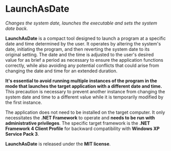 # LaunchAsDate
*Changes the system date, launches the executable and sets the system date
back.*

**LaunchAsDate** is a compact tool designed to launch a program at a specific
date and time determined by the user. It operates by altering the system's date,
initiating the program, and then reverting the system date to its original
setting. The date and the time is adjusted to the user's desired value for as
brief a period as necessary to ensure the application functions correctly, while
also avoiding any potential conflicts that could arise from changing the date
and time for an extended duration.

**It's essential to avoid running multiple instances of the program in the mode
that launches the target application with a different date and time.** This
precaution is necessary to prevent another instance from changing the system
date and time to a different value while it is temporarily modified by the first
instance.

The application does not need to be installed on the target computer. It only
necessitates the **.NET Framework** to operate and **needs to be run with
administrative privileges**. The specific target framework is the **.NET Framework
4 Client Profile** for backward compatibility with **Windows XP Service Pack
3**.

**LaunchAsDate** is released under the **MIT license**.
